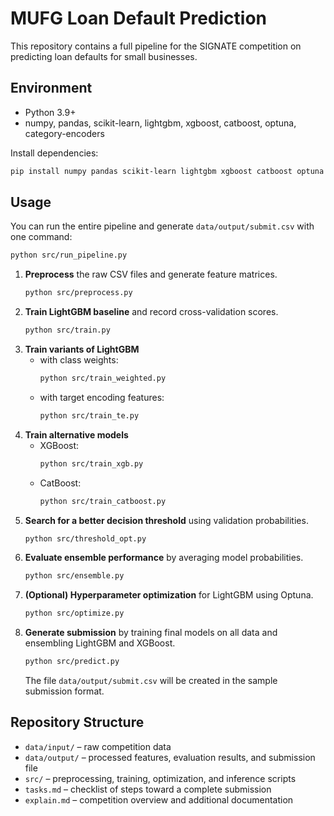# MUFG Loan Default Prediction

This repository contains a full pipeline for the SIGNATE competition on predicting loan defaults for small businesses.

## Environment
- Python 3.9+
- numpy, pandas, scikit-learn, lightgbm, xgboost, catboost, optuna, category-encoders

Install dependencies:

```bash
pip install numpy pandas scikit-learn lightgbm xgboost catboost optuna category-encoders
```

## Usage
You can run the entire pipeline and generate `data/output/submit.csv` with one command:
```bash
python src/run_pipeline.py
```

1. **Preprocess** the raw CSV files and generate feature matrices.
   ```bash
   python src/preprocess.py
   ```
2. **Train LightGBM baseline** and record cross-validation scores.
   ```bash
   python src/train.py
   ```
3. **Train variants of LightGBM**
   - with class weights:
     ```bash
     python src/train_weighted.py
     ```
   - with target encoding features:
     ```bash
     python src/train_te.py
     ```
4. **Train alternative models**
   - XGBoost:
     ```bash
     python src/train_xgb.py
     ```
   - CatBoost:
     ```bash
     python src/train_catboost.py
     ```
5. **Search for a better decision threshold** using validation probabilities.
   ```bash
   python src/threshold_opt.py
   ```
6. **Evaluate ensemble performance** by averaging model probabilities.
   ```bash
   python src/ensemble.py
   ```
7. **(Optional) Hyperparameter optimization** for LightGBM using Optuna.
   ```bash
   python src/optimize.py
   ```
8. **Generate submission** by training final models on all data and ensembling LightGBM and XGBoost.
   ```bash
   python src/predict.py
   ```
   The file `data/output/submit.csv` will be created in the sample submission format.

## Repository Structure
- `data/input/` – raw competition data
- `data/output/` – processed features, evaluation results, and submission file
- `src/` – preprocessing, training, optimization, and inference scripts
- `tasks.md` – checklist of steps toward a complete submission
- `explain.md` – competition overview and additional documentation
